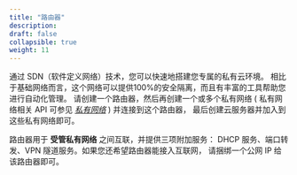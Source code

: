 ```yaml
---
title: "路由器"
description: 
draft: false
collapsible: true
weight: 11
---
```


通过 SDN（软件定义网络）技术，您可以快速地搭建您专属的私有云环境。 相比于基础网络而言，这个网络可以提供100%的安全隔离，而且有丰富的工具帮助您进行自动化管理。 请创建一个路由器，然后再创建一个或多个私有网络 ( 私有网络相关 API 可参见 [_私有网络_](../vxnet/) ) 并连接到这个路由器， 最后创建云服务器并加入到这些私有网络即可。

路由器用于 **受管私有网络** 之间互联，并提供三项附加服务： DHCP 服务、端口转发、VPN 隧道服务。如果您还希望路由器能接入互联网， 请捆绑一个公网 IP 给该路由器即可。
